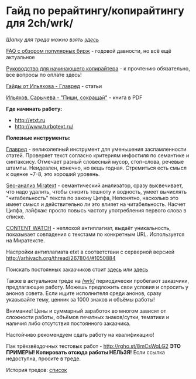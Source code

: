 # Гайд по рерайтингу/копирайтингу для 2ch/wrk/

*Шапку для треда можно взять [здесь](template.txt)*

[FAQ с обзором популярных бирж](http://pastebin.com/DWEBf17a) - годовой давности, но всё ещё актуальное

[Руководство для начинающего копирайтера](http://molyanov.ru/kak-stat-xoroshim-kopirajterom-samoe-podrobnoe-rukovodstvo-dlya-nachinayushhix/) - к прочтению обязательно, все вопросы по оплате здесь!

[Гайды от Ильяхова - Главред](http://maximilyahov.ru/blog/all/availability/) - статьи

[Ильяхов, Сарычева - "Пиши, сокращай"](https://yadi.sk/i/TDzJBgwB3JVpmy) - книга в PDF

**Где начинать работу:**
- http://etxt.ru 
- http://www.turbotext.ru/

**Полезные инструменты:**

[Главред](https://glvrd.ru/) - великолепный инструмент для уменьшения заспамленности статей. Проверяет текст согласно критериям инфостиля по семантике и синтаксису. Отмечает разный словесный мусор, стоп-слова, речевые штампы. Неидеален, конечно, но вещь годная. Стремиться есть смысл к оценке ~7-8, это хороший уровень. 

[Seo-анализ Miratext](https://miratext.ru/seo_analiz_text/) - семантический анализатор, сразу высвечивает, что надо удалить, чтобы снизить тошноту и водность, умеет вычислять "читабельность" текста по закону Ципфа,  Непонятно, насколько это имеет смысл и действительно ли это влияет на читабельность. Насчет Ципфа, лайфхак: просто повысь частоту употребления первого слова в списке.

[CONTENT WATCH](https://content-watch.ru/text/) - неплохой антиплагиат, выдаёт уникальность, показывает совпадения с текстами по конкретным URL. Используется на Миратексте. 

Настройки антиплагиата etxt в соответствии с серверной версией http://arhivach.org/thread/267804/#1050884

Поискать постоянных заказчиков стоит [здесь](https://www.etxt.biz/advers/all/?text=&filter=1&id_category=-1) или [здесь](https://hh.ru/search/vacancy?no_magic=true&schedule=remote&items_on_page=100&specialization=3.119&order_by=relevance&search_period=&text=&salary=&experience=doesNotMatter&currency_code=RUR)

Также в актуальном треде на [/wrk/](https://2ch.hk/wrk/) периодически пробегают заказчики, предлагающие работу. Можешь предложить свои условия и спросить у анонов совета.
Если ищите исполнителя среди анонов, сразу указывайте тему, ценник за 1000 знаков и объёмы работы!

Внимание! Цены и суммарный заработок во многом зависят от сложности работы, объёмов печатных знаков/сутки, тематики и наличия либо отсутствия постоянного заказчика.

Настойчиво рекомендуем сдать работу на квалификацию!

Пак трёхзвёздочных тестовых работ - http://rgho.st/8mCsWqLG2 
**ЭТО ПРИМЕРЫ! Копировать отсюда работы НЕЛЬЗЯ!** Если ссылка недоступна, просите в треде.

История тредов: [список](/threads-history.md)
